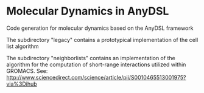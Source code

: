 # Molecular Dynamics in AnyDSL
Code generation for molecular dynamics based on the AnyDSL framework

The subdirectory "legacy" contains a prototypical implementation of the cell list algorithm

The subdirectory "neighborlists" contains an implementation of the algorithm for the computation of short-range interactions utilized within GROMACS. See: http://www.sciencedirect.com/science/article/pii/S0010465513001975?via%3Dihub
